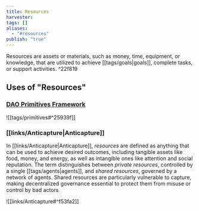 ```yaml
---
title: Resources
harvester: 
tags: []
aliases:
  - "#resources"
publish: "true"
---
```


Resources are assets or materials, such as money, time, equipment, or knowledge, that are utilized to achieve [[tags/goals|goals]], complete tasks, or support activities. ^22f819

## Uses of "Resources"

### [DAO Primitives Framework](tags/primitives.md#^6d6e1a) 

![[tags/primitives#^25939f]]

### [[links/Anticapture|Anticapture]]

In [[links/Anticapture|Anticapture]], _resources_ are defined as anything that can be used to achieve desired outcomes, including tangible assets like food, money, and energy, as well as intangible ones like attention and social reputation. The term distinguishes between _private resources_, controlled by a single [[tags/agents|agents]], and _shared resources_, governed by a network of agents. Shared resources are particularly vulnerable to capture, making decentralized governance essential to protect them from misuse or control by bad actors

![[links/Anticapture#^f53fa2]]